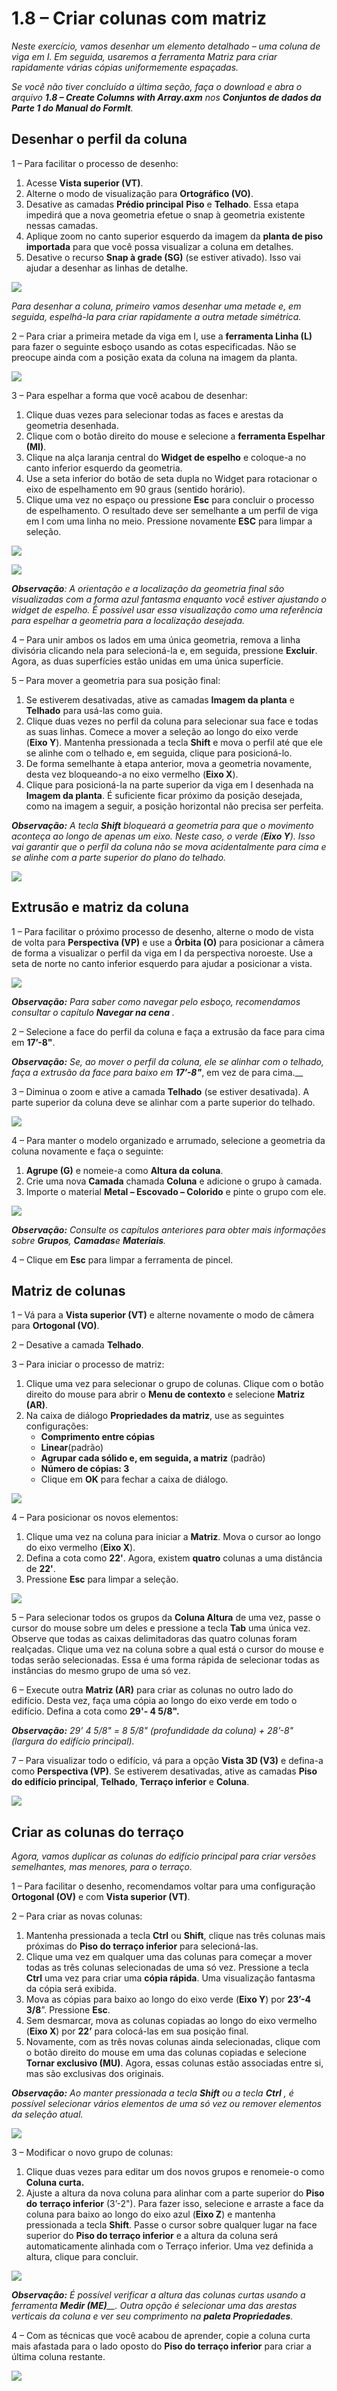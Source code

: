 # 1.8 – Criar colunas com matriz

_Neste exercício, vamos desenhar um elemento detalhado – uma coluna de viga em I. Em seguida, usaremos a ferramenta Matriz para criar rapidamente várias cópias uniformemente espaçadas._

_Se você não tiver concluído a última seção, faça o download e abra o arquivo_ _**1.8 – Create Columns with Array.axm**_ _nos_ _**Conjuntos de dados da Parte 1 do Manual do FormIt**._

## **Desenhar o perfil da coluna**

1 – Para facilitar o processo de desenho:

1. Acesse **Vista superior (VT)**.
2. Alterne o modo de visualização para **Ortográfico (VO)**.
3. Desative as camadas **Prédio principal** **Piso** e **Telhado**. Essa etapa impedirá que a nova geometria efetue o snap à geometria existente nessas camadas.
4. Aplique zoom no canto superior esquerdo da imagem da **planta de piso importada** para que você possa visualizar a coluna em detalhes.
5. Desative o recurso **Snap à grade (SG)** (se estiver ativado). Isso vai ajudar a desenhar as linhas de detalhe.

![](<../../.gitbook/assets/0 (13) (1).png>)

_Para desenhar a coluna, primeiro vamos desenhar uma metade e, em seguida, espelhá-la para criar rapidamente a outra metade simétrica._

2 – Para criar a primeira metade da viga em I, use a **ferramenta Linha (L)** para fazer o seguinte esboço usando as cotas especificadas. Não se preocupe ainda com a posição exata da coluna na imagem da planta.

![](<../../.gitbook/assets/1 (18).png>)

3 – Para espelhar a forma que você acabou de desenhar:

1. Clique duas vezes para selecionar todas as faces e arestas da geometria desenhada.
2. Clique com o botão direito do mouse e selecione a **ferramenta Espelhar (MI)**.
3. Clique na alça laranja central do **Widget de espelho** e coloque-a no canto inferior esquerdo da geometria.
4. Use a seta inferior do botão de seta dupla no Widget para rotacionar o eixo de espelhamento em 90 graus (sentido horário).
5. Clique uma vez no espaço ou pressione **Esc** para concluir o processo de espelhamento. O resultado deve ser semelhante a um perfil de viga em I com uma linha no meio. Pressione novamente **ESC** para limpar a seleção.

![](<../../.gitbook/assets/2 (5).png>)

![](<../../.gitbook/assets/3 (7).png>)

_**Observação**: A orientação e a localização da geometria final são visualizadas com a forma azul fantasma enquanto você estiver ajustando o widget de espelho. É possível usar essa visualização como uma referência para espelhar a geometria para a localização desejada._

4 – Para unir ambos os lados em uma única geometria, remova a linha divisória clicando nela para selecioná-la e, em seguida, pressione **Excluir**. Agora, as duas superfícies estão unidas em uma única superfície.

5 – Para mover a geometria para sua posição final:

1. Se estiverem desativadas, ative as camadas **Imagem da planta** e **Telhado** para usá-las como guia.
2. Clique duas vezes no perfil da coluna para selecionar sua face e todas as suas linhas. Comece a mover a seleção ao longo do eixo verde (**Eixo Y**). Mantenha pressionada a tecla **Shift** e mova o perfil até que ele se alinhe com o telhado e, em seguida, clique para posicioná-lo.
3. De forma semelhante à etapa anterior, mova a geometria novamente, desta vez bloqueando-a no eixo vermelho (**Eixo X**).
4. Clique para posicioná-la na parte superior da viga em I desenhada na **Imagem da planta**. É suficiente ficar próximo da posição desejada, como na imagem a seguir, a posição horizontal não precisa ser perfeita.

_**Observação:**_ _A tecla_ _**Shift**_ _bloqueará a geometria para que o movimento aconteça ao longo de apenas um eixo. Neste caso, o verde (**Eixo Y**). Isso vai garantir que o perfil da coluna não se mova acidentalmente para cima e se alinhe com a parte superior do plano do telhado._

![](<../../.gitbook/assets/4 (9) (1).png>)

## **Extrusão e matriz da coluna**

1 – Para facilitar o próximo processo de desenho, alterne o modo de vista de volta para **Perspectiva (VP)** e use a **Órbita (O)** para posicionar a câmera de forma a visualizar o perfil da viga em I da perspectiva noroeste. Use a seta de norte no canto inferior esquerdo para ajudar a posicionar a vista.

![](<../../.gitbook/assets/5 (1).jpeg>)

_**Observação:**_ _Para saber como navegar pelo esboço, recomendamos consultar o capítulo_ _**Navegar na cena**_ _._

2 – Selecione a face do perfil da coluna e faça a extrusão da face para cima em **17’-8"**.

_**Observação:**_ _Se, ao mover o perfil da coluna, ele se alinhar com o telhado, faça a extrusão da face para baixo em_ _**17’-8"**_, em vez de para cima.\__

3 – Diminua o zoom e ative a camada **Telhado** (se estiver desativada). A parte superior da coluna deve se alinhar com a parte superior do telhado.

![](<../../.gitbook/assets/6 (9) (1).png>)

4 – Para manter o modelo organizado e arrumado, selecione a geometria da coluna novamente e faça o seguinte:

1. **Agrupe (G)** e nomeie-a como **Altura da coluna**.
2. Crie uma nova **Camada** chamada **Coluna** e adicione o grupo à camada.
3. Importe o material **Metal – Escovado – Colorido** e pinte o grupo com ele.

![](<../../.gitbook/assets/7 (4) (1).png>)

_**Observação:**_ _Consulte os capítulos anteriores para obter mais informações sobre_ _**Grupos**,_ _**Camadas**e_ _**Materiais**._

4 – Clique em **Esc** para limpar a ferramenta de pincel.

## **Matriz de colunas**

1 – Vá para a **Vista superior (VT)** e alterne novamente o modo de câmera para **Ortogonal (VO)**.

2 – Desative a camada **Telhado**.

3 – Para iniciar o processo de matriz:

1. Clique uma vez para selecionar o grupo de colunas. Clique com o botão direito do mouse para abrir o **Menu de contexto** e selecione **Matriz (AR)**.
2. Na caixa de diálogo **Propriedades da matriz**, use as seguintes configurações:
   * **Comprimento entre cópias**
   * **Linear**(padrão)
   * **Agrupar cada sólido e, em seguida, a matriz** (padrão)
   * **Número de cópias: 3**
   * Clique em **OK** para fechar a caixa de diálogo.

![](<../../.gitbook/assets/8 (3) (1).png>)

4 – Para posicionar os novos elementos:

1. Clique uma vez na coluna para iniciar a **Matriz**. Mova o cursor ao longo do eixo vermelho (**Eixo X**).
2. Defina a cota como **22'**. Agora, existem **quatro** colunas a uma distância de **22'**.
3. Pressione **Esc** para limpar a seleção.

![](<../../.gitbook/assets/9 (6) (1).png>)

5 – Para selecionar todos os grupos da **Coluna Altura** de uma vez, passe o cursor do mouse sobre um deles e pressione a tecla **Tab** uma única vez. Observe que todas as caixas delimitadoras das quatro colunas foram realçadas. Clique uma vez na coluna sobre a qual está o cursor do mouse e todas serão selecionadas. Essa é uma forma rápida de selecionar todas as instâncias do mesmo grupo de uma só vez.

6 – Execute outra **Matriz (AR)** para criar as colunas no outro lado do edifício. Desta vez, faça uma cópia ao longo do eixo verde em todo o edifício. Defina a cota como **29'- 4 5/8".**

_**Observação:**_ _29’ 4 5/8" = 8 5/8" (profundidade da coluna) + 28’-8" (largura do edifício principal)._

7 – Para visualizar todo o edifício, vá para a opção **Vista 3D (V3)** e defina-a como **Perspectiva (VP)**. Se estiverem desativadas, ative as camadas **Piso do edifício principal**, **Telhado**, **Terraço inferior** e **Coluna**.

![](<../../.gitbook/assets/10 (7) (1).png>)

## **Criar as colunas do terraço**

_Agora, vamos duplicar as colunas do edifício principal para criar versões semelhantes, mas menores, para o terraço._

1 – Para facilitar o desenho, recomendamos voltar para uma configuração **Ortogonal (OV)** e com **Vista superior (VT)**.

2 – Para criar as novas colunas:

1. Mantenha pressionada a tecla **Ctrl** ou **Shift**, clique nas três colunas mais próximas do **Piso do terraço inferior** para selecioná-las.
2. Clique uma vez em qualquer uma das colunas para começar a mover todas as três colunas selecionadas de uma só vez. Pressione a tecla **Ctrl** uma vez para criar uma **cópia rápida**. Uma visualização fantasma da cópia será exibida.
3. Mova as cópias para baixo ao longo do eixo verde (**Eixo Y**) por **23’-4 3/8**”. Pressione **Esc**.
4. Sem desmarcar, mova as colunas copiadas ao longo do eixo vermelho (**Eixo X**) por **22’** para colocá-las em sua posição final.
5. Novamente, com as três novas colunas ainda selecionadas, clique com o botão direito do mouse em uma das colunas copiadas e selecione **Tornar exclusivo (MU)**. Agora, essas colunas estão associadas entre si, mas são exclusivas dos originais.

_**Observação:**_ _Ao manter pressionada a tecla_ _**Shift**_ _ou a tecla_ _**Ctrl**_ _, é possível selecionar vários elementos de uma só vez ou remover elementos da seleção atual._

![](<../../.gitbook/assets/11 (7) (1).png>)

3 – Modificar o novo grupo de colunas:

1. Clique duas vezes para editar um dos novos grupos e renomeie-o como **Coluna curta.**
2. Ajuste a altura da nova coluna para alinhar com a parte superior do **Piso do** **terraço inferior** (3’-2"). Para fazer isso, selecione e arraste a face da coluna para baixo ao longo do eixo azul (**Eixo Z**) e mantenha pressionada a tecla **Shift**. Passe o cursor sobre qualquer lugar na face superior do **Piso do terraço inferior** e a altura da coluna será automaticamente alinhada com o Terraço inferior. Uma vez definida a altura, clique para concluir.

![](<../../.gitbook/assets/12 (4).png>)

_**Observação:**_ _É possível verificar a altura das colunas curtas usando a ferramenta_ _**Medir (ME)**__. Outra opção é selecionar uma das arestas verticais da coluna e ver seu comprimento na_ _**paleta Propriedades**._

4 – Com as técnicas que você acabou de aprender, copie a coluna curta mais afastada para o lado oposto do **Piso do terraço inferior** para criar a última coluna restante.

![](<../../.gitbook/assets/13 (4).png>)
